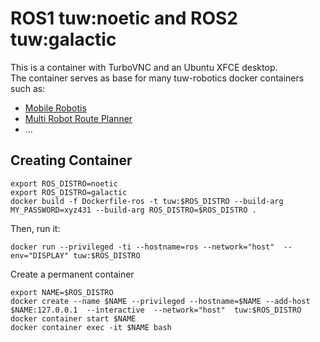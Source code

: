 # ROS1 tuw:noetic and ROS2 tuw:galactic 

This is a container with TurboVNC and an Ubuntu XFCE desktop.<br> 
The container serves as base for many tuw-robotics docker containers such as:
* [Mobile Robotis](../mobile_robotics)
* [Multi Robot Route Planner](../tuw_multi_robot)
* ...

## Creating Container
```
export ROS_DISTRO=noetic
export ROS_DISTRO=galactic
docker build -f Dockerfile-ros -t tuw:$ROS_DISTRO --build-arg MY_PASSWORD=xyz431 --build-arg ROS_DISTRO=$ROS_DISTRO .
```

Then, run it:
```
docker run --privileged -ti --hostname=ros --network="host"  --env="DISPLAY" tuw:$ROS_DISTRO

```

Create a permanent container
```
export NAME=$ROS_DISTRO
docker create --name $NAME --privileged --hostname=$NAME --add-host $NAME:127.0.0.1  --interactive  --network="host"  tuw:$ROS_DISTRO
docker container start $NAME
docker container exec -it $NAME bash
```
